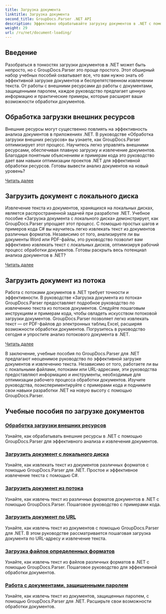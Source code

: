 ```yaml
---
title: Загрузка документа
linktitle: Загрузка документа
second_title: GroupDocs.Parser .NET API
description: Эффективно обрабатывайте загрузку документов в .NET с помощью GroupDocs.Parser. Научитесь извлекать текст с локальных дисков, потоков, URL-адресов и т. д.
weight: 29
url: /ru/net/document-loading/
---
```

## Введение

Разобраться в тонкостях загрузки документов в .NET может быть непросто, но с GroupDocs.Parser это проще простого. Этот обширный набор учебных пособий охватывает все, что вам нужно знать об эффективной загрузке документов и беспрепятственном извлечении текста. От работы с внешними ресурсами до работы с документами, защищенными паролем, каждое руководство предлагает ценную информацию и практические примеры, которые расширят ваши возможности обработки документов.

## Обработка загрузки внешних ресурсов

Внешние ресурсы могут существенно повлиять на эффективность анализа документов в приложениях .NET. В руководстве «Обработка загрузки внешних ресурсов» вы узнаете, как GroupDocs.Parser оптимизирует этот процесс. Научитесь легко управлять внешними ресурсами, обеспечивая плавную загрузку и извлечение документов. Благодаря понятным объяснениям и примерам кода это руководство дает вам навыки оптимизации проектов .NET для эффективной обработки ресурсов. Готовы вывести анализ документов на новый уровень?

[Читать далее](./handling-loading-of-external-resources/)

## Загрузить документ с локального диска

Извлечение текста из документов, хранящихся на локальных дисках, является распространенной задачей при разработке .NET. Учебное пособие «Загрузка документа с локального диска» демонстрирует, как GroupDocs.Parser упрощает этот процесс. С помощью простых шагов и примеров кода C# вы научитесь легко извлекать текст из документов различных форматов. Независимо от того, анализируете ли вы документы Word или PDF-файлы, это руководство позволит вам эффективно извлекать текст с локальных дисков, оптимизируя рабочий процесс обработки документов. Готовы раскрыть весь потенциал анализа документов в .NET?

[Читать далее](./load-document-from-local-disk/)

## Загрузить документ из потока

Работа с потоками документов в .NET требует точности и эффективности. В руководстве «Загрузка документа из потока» GroupDocs.Parser предоставляет подробное руководство по извлечению текста из потоков документов. Следуйте пошаговым инструкциям и примерам кода, чтобы овладеть искусством потоковой загрузки документов. GroupDocs.Parser позволяет легко извлекать текст — от PDF-файлов до электронных таблиц Excel, расширяя возможности обработки документов. Погрузитесь в руководство сегодня и упростите анализ потокового документа в .NET.

[Читать далее](./load-document-from-stream/)

В заключение, учебные пособия по GroupDocs.Parser для .NET предлагают неоценимое руководство по эффективной загрузке документов и извлечению текста. Независимо от того, работаете ли вы с локальными файлами, потоками или URL-адресами, эти руководства предоставляют информацию и инструменты, необходимые для оптимизации рабочего процесса обработки документов. Изучите руководства, поэкспериментируйте с примерами кода и поднимите свои навыки разработки .NET на новую высоту с помощью GroupDocs.Parser.

## Учебные пособия по загрузке документов
### [Обработка загрузки внешних ресурсов](./handling-loading-of-external-resources/)
Узнайте, как обрабатывать внешние ресурсы в .NET с помощью GroupDocs.Parser для эффективного анализа и извлечения документов.
### [Загрузить документ с локального диска](./load-document-from-local-disk/)
Узнайте, как извлекать текст из документов различных форматов с помощью GroupDocs.Parser для .NET. Простое и эффективное извлечение текста с помощью C#.
### [Загрузить документ из потока](./load-document-from-stream/)
Узнайте, как извлечь текст из различных форматов документов в .NET с помощью GroupDocs.Parser. Пошаговое руководство с примерами кода.
### [Загрузить документ по URL](./load-document-from-url/)
Узнайте, как извлечь текст из документов с помощью GroupDocs.Parser для .NET. В этом руководстве рассматривается пошаговая загрузка документа по URL-адресу и извлечение текста.
### [Загрузка файлов определенных форматов](./loading-specific-file-formats/)
Узнайте, как извлечь текст из файлов различных форматов в .NET с помощью GroupDocs.Parser. Пошаговое руководство для эффективной обработки документов.
### [Работа с документами, защищенными паролем](./working-with-password-protected-documents/)
Узнайте, как извлечь текст из документов, защищенных паролем, с помощью GroupDocs.Parser для .NET. Расширьте свои возможности обработки документов.